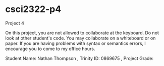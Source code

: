 # csci2322-p4
Project 4

On this project, you are not allowed to collaborate at the keyboard. Do not look at other student's
code.  You may collaborate on a whiteboard or on paper.
If you are having problems with syntax or semantics errors, I encourage you to come to my office hours.

Student Name: Nathan Thompson , 
Trinity ID: 0869675 , 
Project Grade:
